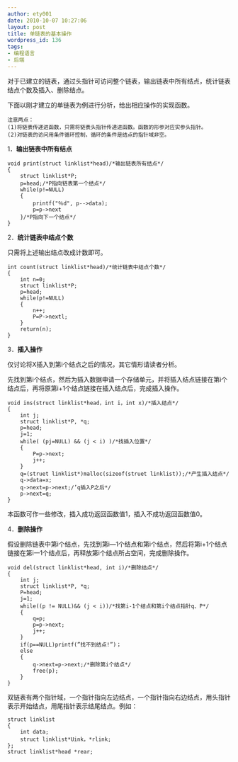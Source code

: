 ```yaml
---
author: ety001
date: 2010-10-07 10:27:06
layout: post
title: 单链表的基本操作
wordpress_id: 136
tags:
- 编程语言
- 后端
---
```


对于已建立的链表，通过头指针可访问整个链表，输出链表中所有结点，统计链表结点个数及插入、删除结点。

下面以刚才建立的单链表为例进行分析，给出相应操作的实现函数。

    注意两点：
    (1)将链表传递进函数，只需将链表头指针传递进函数。函数的形参对应实参头指针。
    (2)对链表的访问用条件循环控制，循环的条件是结点的指针域非空。

1．**输出链表中所有结点**

```
void print(struct linklist*head)/*输出链表所有结点*/
{
    struct linklist*P;
    p=head;/*P指向链表第一个结点*/
    while(p!=NULL)
    {
        printf("％d", p-->data);
        p=p->next
    }/*P指向下一个结点*/
}
```

2．**统计链表中结点个数**

只需将上述输出结点改成计数即可。

```
int count(struct linklist*head)/*统计链表中结点个数*/
{
    int n=0;
    struct linklist*P;
    p=head;
    while(p!=NULL)
    {
        n++;
        P=P->nextl;
    }
    return(n);
}
```

3．**插入操作**

仅讨论将X插入到第i个结点之后的情况，其它情形请读者分析。

先找到第i个结点，然后为插入数据申请一个存储单元，并将插入结点链接在第i个结点后，再将原第i+1个结点链接在插入结点后，完成插入操作。

```
void ins(struct linklist*head，int i，int x)/*插入结点*/
{
    int j;
    struct linklist*P, *q;
    p=head;
    j=1;
    while( (pj=NULL) && (j < i) )/*找插入位置*/
    {
        P=p->next;
        j++;
    }
    q=(struet linklist*)malloc(sizeof(struet linklist));/*产生插入结点*/
    q->data=x;
    q->next=p->next;/’q插入P之后*/
    p->next=q;
}
```

本函数可作一些修改，插入成功返回函数值1，插入不成功返回函数值0。

4．**删除操作**

假设删除链表中第i个结点，先找到第i—1个结点和第i个结点，然后将第i+1个结点链接在第i一1个结点后，再释放第i个结点所占空间，完成删除操作。

```
void del(struct linklist*head, int i)/*删除结点*/
{
    int j;
    struct linklist*P, *q;
    P=head;
    j=1;
    while((p != NULL)&& (j < i))/*找第i-1个结点和第i个结点指针q、P*/
    {
        q=p;
        p=p->next;
        j++;
    }
    if(p==NULL)printf(”找不到结点!”)；
    else
    {
        q->next=p->next;/*删除第i个结点*/
        free(p);
    }
}
```

双链表有两个指针域，一个指针指向左边结点，一个指针指向右边结点，用头指针表示开始结点，用尾指针表示结尾结点。例如：

```
struct linklist
{
    int data;
    struct linklist*Uink，*rlink;
};
struct linklist*head *rear;
```

